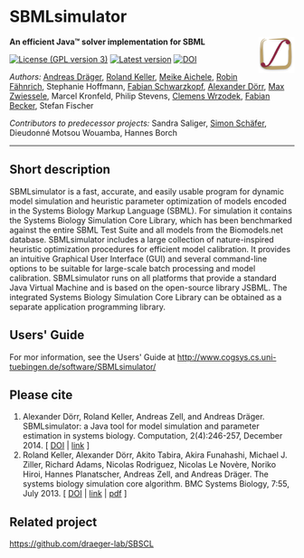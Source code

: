 # SBMLsimulator
<img align="right" src="resources/org/sbml/simulator/gui/img/SBMLsimulator_64.png"/>

**An efficient Java™ solver implementation for SBML**

[![License (GPL version 3)](https://img.shields.io/badge/license-LGPLv3.0-blue.svg?style=plastic)](http://opensource.org/licenses/LGPL-3.0)
[![Latest version](https://img.shields.io/badge/Latest_version-1.2.1-brightgreen.svg?style=plastic)](https://github.com/draeger-lab/SBMLsimulator/releases/)
[![DOI](http://img.shields.io/badge/DOI-10.3390%20%2F%20computation2040246-blue.svg?style=plastic)](http://dx.doi.org/10.3390/computation2040246)

*Authors:* [Andreas Dräger](https://github.com/draeger/), [Roland Keller](https://github.com/RolandKeller5), [Meike Aichele](https://github.com/MeikeAi), [Robin Fähnrich](https://github.com/robin-f/), Stephanie Hoffmann, [Fabian Schwarzkopf](https://github.com/fskpf/), [Alexander Dörr](https://github.com/a-doerr/), [Max Zwiessele](https://github.com/mzwiessele), Marcel Kronfeld, Philip Stevens, [Clemens Wrzodek](https://github.com/Clemens82/), [Fabian Becker](https://github.com/halfdan/), Stefan Fischer

*Contributors to predecessor projects:* Sandra Saliger, [Simon Schäfer](https://github.com/shsshs), Dieudonné Motsou Wouamba, Hannes Borch
___________________________________________________________________________________________________________

## Short description
SBMLsimulator is a fast, accurate, and easily usable program for dynamic model simulation and heuristic parameter optimization of models encoded in the Systems Biology Markup Language (SBML). For simulation it contains the Systems Biology Simulation Core Library, which has
been benchmarked against the entire SBML Test Suite and all models from the Biomodels.net database. SBMLsimulator includes a large collection of nature-inspired heuristic optimization procedures for efficient model calibration. It provides an intuitive Graphical User Interface (GUI) and several command-line options to be suitable for large-scale batch processing and model calibration. SBMLsimulator runs on all platforms that provide a standard Java Virtual Machine and is based on the open-source library JSBML. The integrated Systems Biology Simulation Core Library can be obtained as a separate application programming library.

## Users' Guide

For mor information, see the Users' Guide at http://www.cogsys.cs.uni-tuebingen.de/software/SBMLsimulator/

## Please cite
1. Alexander Dörr, Roland Keller, Andreas Zell, and Andreas Dräger. SBMLsimulator: a Java tool for model simulation and parameter estimation in systems biology. Computation, 2(4):246-257, December 2014. [ [DOI](http://dx.doi.org/10.3390/computation2040246) | [link](http://www.mdpi.com/2079-3197/2/4/246) ]
2. Roland Keller, Alexander Dörr, Akito Tabira, Akira Funahashi, Michael J. Ziller, Richard Adams, Nicolas Rodriguez, Nicolas Le Novère, Noriko Hiroi, Hannes Planatscher, Andreas Zell, and Andreas Dräger. The systems biology simulation core algorithm. BMC Systems Biology, 7:55, July 2013. [ [DOI](http://dx.doi.org/10.1186/1752-0509-7-55) | [link](http://www.biomedcentral.com/1752-0509/7/55) | [pdf](http://www.biomedcentral.com/content/pdf/1752-0509-7-55.pdf) ]

## Related project

https://github.com/draeger-lab/SBSCL
